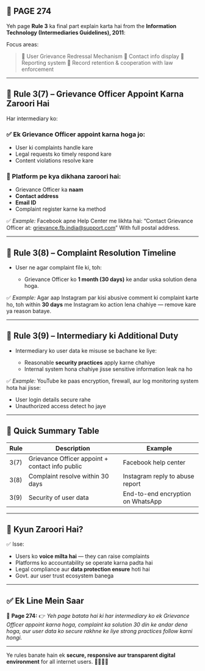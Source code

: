 ## 📄 **PAGE 274**

Yeh page **Rule 3** ka final part explain karta hai from the **Information Technology (Intermediaries Guidelines), 2011**:

Focus areas:

> 🔹 User Grievance Redressal Mechanism
> 🔹 Contact info display
> 🔹 Reporting system
> 🔹 Record retention & cooperation with law enforcement

---

## 🔹 **Rule 3(7) – Grievance Officer Appoint Karna Zaroori Hai**

Har intermediary ko:

### ✅ Ek **Grievance Officer** appoint karna hoga jo:

* User ki complaints handle kare
* Legal requests ko timely respond kare
* Content violations resolve kare

### 📝 Platform pe kya dikhana zaroori hai:

* Grievance Officer ka **naam**
* **Contact address**
* **Email ID**
* Complaint register karne ka method

✅ *Example:*
Facebook apne Help Center me likhta hai:
“Contact Grievance Officer at: [grievance.fb.india@support.com](mailto:grievance.fb.india@support.com)”
With full postal address.

---

## 🔹 **Rule 3(8) – Complaint Resolution Timeline**

* User ne agar complaint file ki, toh:

  * Grievance Officer ko **1 month (30 days)** ke andar uska solution dena hoga.

✅ *Example:*
Agar aap Instagram par kisi abusive comment ki complaint karte ho, toh within **30 days** me Instagram ko action lena chahiye — remove kare ya reason bataye.

---

## 🔹 **Rule 3(9) – Intermediary ki Additional Duty**

* Intermediary ko user data ke misuse se bachane ke liye:

  * Reasonable **security practices** apply karne chahiye
  * Internal system hona chahiye jisse sensitive information leak na ho

✅ *Example:*
YouTube ke paas encryption, firewall, aur log monitoring system hota hai jisse:

* User login details secure rahe
* Unauthorized access detect ho jaye

---

## 🧩 **Quick Summary Table**

| Rule | Description                                     | Example                           |
| ---- | ----------------------------------------------- | --------------------------------- |
| 3(7) | Grievance Officer appoint + contact info public | Facebook help center              |
| 3(8) | Complaint resolve within 30 days                | Instagram reply to abuse report   |
| 3(9) | Security of user data                           | End-to-end encryption on WhatsApp |

---

## 🔹 **Kyun Zaroori Hai?**

✅ Isse:

* Users ko **voice milta hai** — they can raise complaints
* Platforms ko accountability se operate karna padta hai
* Legal compliance aur **data protection ensure** hoti hai
* Govt. aur user trust ecosystem banega

---

## ✅ **Ek Line Mein Saar**

📌 **Page 274:**
👉 *Yeh page batata hai ki har intermediary ko ek Grievance Officer appoint karna hoga, complaint ka solution 30 din ke andar dena hoga, aur user data ko secure rakhne ke liye strong practices follow karni hongi.*

---

Ye rules banate hain ek **secure, responsive aur transparent digital environment** for all internet users. 🔐🧑‍💻📢
